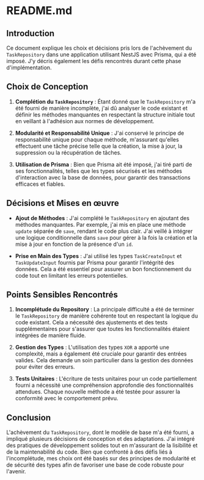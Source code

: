 # README.md

## Introduction

Ce document explique les choix et décisions pris lors de l'achèvement du `TaskRepository` dans une application utilisant NestJS avec Prisma, qui a été imposé. J'y décris également les défis rencontrés durant cette phase d'implémentation.

## Choix de Conception

1. **Complétion du `TaskRepository`** :
   Étant donné que le `TaskRepository` m'a été fourni de manière incomplète, j'ai dû analyser le code existant et définir les méthodes manquantes en respectant la structure initiale tout en veillant à l'adhésion aux normes de développement.

2. **Modularité et Responsabilité Unique** :
   J'ai conservé le principe de responsabilité unique pour chaque méthode, m'assurant qu'elles effectuent une tâche précise telle que la création, la mise à jour, la suppression ou la récupération de tâches.

3. **Utilisation de Prisma** :
   Bien que Prisma ait été imposé, j'ai tiré parti de ses fonctionnalités, telles que les types sécurisés et les méthodes d'interaction avec la base de données, pour garantir des transactions efficaces et fiables.

## Décisions et Mises en œuvre

- **Ajout de Méthodes** :
   J'ai complété le `TaskRepository` en ajoutant des méthodes manquantes. Par exemple, j'ai mis en place une méthode `update` séparée de `save`, rendant le code plus clair. J'ai veillé à intégrer une logique conditionnelle dans `save` pour gérer à la fois la création et la mise à jour en fonction de la présence d'un `id`.

- **Prise en Main des Types** :
   J'ai utilisé les types `TaskCreateInput` et `TaskUpdateInput` fournis par Prisma pour garantir l'intégrité des données. Cela a été essentiel pour assurer un bon fonctionnement du code tout en limitant les erreurs potentielles.

## Points Sensibles Rencontrés

1. **Incomplétude du Repository** :
   La principale difficulté a été de terminer le `TaskRepository` de manière cohérente tout en respectant la logique du code existant. Cela a nécessité des ajustements et des tests supplémentaires pour s'assurer que toutes les fonctionnalités étaient intégrées de manière fluide.

2. **Gestion des Types** :
   L'utilisation des types `XOR` a apporté une complexité, mais a également été cruciale pour garantir des entrées valides. Cela demande un soin particulier dans la gestion des données pour éviter des erreurs.

3. **Tests Unitaires** :
   L'écriture de tests unitaires pour un code partiellement fourni a nécessité une compréhension approfondie des fonctionnalités attendues. Chaque nouvelle méthode a été testée pour assurer la conformité avec le comportement prévu.

## Conclusion

L'achèvement du `TaskRepository`, dont le modèle de base m'a été fourni, a impliqué plusieurs décisions de conception et des adaptations. J'ai intégré des pratiques de développement solides tout en m'assurant de la lisibilité et de la maintenabilité du code. Bien que confronté à des défis liés à l'incomplétude, mes choix ont été basés sur des principes de modularité et de sécurité des types afin de favoriser une base de code robuste pour l'avenir.